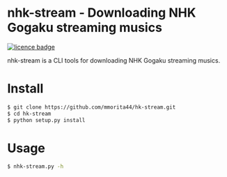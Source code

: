 nhk-stream - Downloading NHK Gogaku streaming musics
=========================

[![licence badge]][licence]

nhk-stream is a CLI tools for downloading NHK Gogaku streaming musics.

# Install

```bash
$ git clone https://github.com/mmorita44/hk-stream.git
$ cd hk-stream
$ python setup.py install
```

# Usage

```bash
$ nhk-stream.py -h
```

[licence]: <LICENSE>
[licence badge]: http://img.shields.io/badge/license-MIT-blue.svg?style=flat
